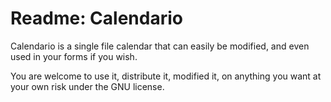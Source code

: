 <!DOCTYPE html>
<html>
  <head>
   
  </head>
  <body>
    <h1>Readme: Calendario</h1>
    <p>Calendario is a single file calendar that can easily be modified, and even used in your forms if you wish.</p>
    <p>You are welcome to use it, distribute it, modified it, on anything you want at your own risk under the GNU license.</a>
  </body>
</html>

